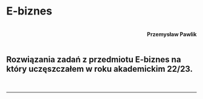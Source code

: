 # **E-biznes**
<br>
<div style="text-align: right"><b>Przemysław Pawlik</b></div>
<br>

## Rozwiązania zadań z przedmiotu E-biznes na który uczęszczałem w roku akademickim 22/23.
<br>

----------
<br>